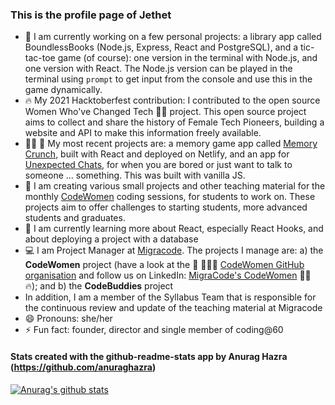 ### This is the profile page of Jethet

- 🔭 I am currently working on a few personal projects: a library app called BoundlessBooks (Node.js, Express, React and PostgreSQL), and a tic-tac-toe game (of course): one version in the terminal with Node.js, and one version with React. The Node.js version can be played in the terminal using `prompt` to get input from the console and use this in the game dynamically.
- 🔥 My 2021 Hacktoberfest contribution: I contributed to the open source Women Who've Changed Tech 👩‍💻 project. This open source project aims to collect and share the history of Female Tech Pioneers, building a website and API to make this information freely available.
- 👩‍💻 💪 My most recent projects are: a memory game app called [Memory Crunch](https://jethet-memory-game.netlify.app/), built with React and deployed on Netlify, and an app for [Unexpected Chats](https://jethet-unexpected-chat-app.netlify.app/), for when you are bored or just want to talk to someone ... something. This was built with vanilla JS.
- :raising_hand: I am creating various small projects and other teaching material for the monthly [CodeWomen](https://migracode.openculturalcenter.org/codewomen) coding sessions, for students to work on. These projects aim to offer challenges to starting students, more advanced students and graduates.
- 🌱 I am currently learning more about React, especially React Hooks, and about deploying a project with a database
- :computer: I am Project Manager at [Migracode](https://migracode.openculturalcenter.org). The projects I manage are: a) the **CodeWomen** project (have a look at the 💪 👩🏽‍💻 [CodeWomen GitHub organisation](https://github.com/CodeWomen-Barcelona) and follow us on LinkedIn: [MigraCode's CodeWomen](https://es.linkedin.com/showcase/migracode-codewomen) 👩‍💻 🔥); and b) the **CodeBuddies** project 
- In addition, I am a member of the Syllabus Team that is responsible for the continuous review and update of the teaching material at Migracode 
- 😄 Pronouns: she/her
- ⚡ Fun fact: founder, director and single member of coding@60


#### Stats created with the github-readme-stats app by Anurag Hazra (https://github.com/anuraghazra)


[![Anurag's github stats](https://github-readme-stats.vercel.app/api/?username=jethet&count_private=true&include_all_commits=true&show_icons=true&theme=cobalt)](https://github.com/jethet/github-readme-stats)
